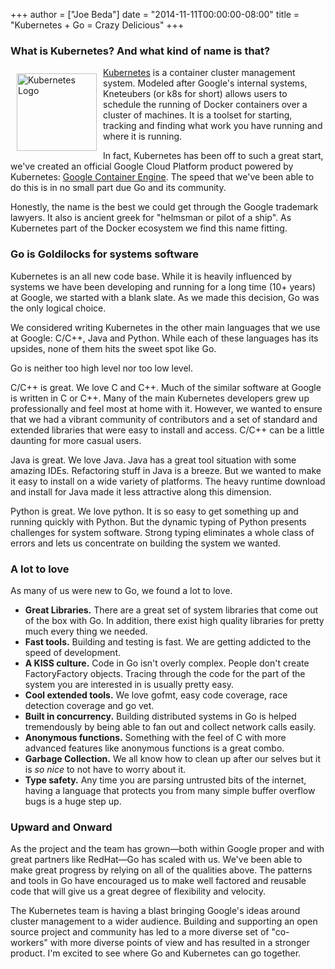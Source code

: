 +++
author = ["Joe Beda"]
date = "2014-11-11T00:00:00-08:00"
title = "Kubernetes + Go = Crazy Delicious"
+++

### What is Kubernetes? And what kind of name is that?

<img alt="Kubernetes Logo"
     src="/postimages/kubernetes-go-crazy-delicious/kubernetes-logo-256x248-2x.png"
     width=128 height=124
     style="float:left; padding: 10px"/>
[Kubernetes](http://kubernetes.io) is a container cluster management system.
Modeled after Google's internal systems, Kneteubers (or k8s for short) allows
users to schedule the running of Docker containers over a cluster of machines.
It is a toolset for starting, tracking and finding what work you have running
and where it is running.

In fact, Kubernetes has been off to such a great start, we've created an
official Google Cloud Platform product powered by Kubernetes: [Google Container
Engine](https://cloud.google.com/container-engine/).  The speed that we've been
able to do this is in no small part due Go and its community.

Honestly, the name is the best we could get through the Google trademark
lawyers.  It also is ancient greek for "helmsman or pilot of a ship".  As
Kubernetes part of the Docker ecosystem we find this name fitting.

### Go is Goldilocks for systems software

Kubernetes is an all new code base. While it is heavily influenced by systems we
have been developing and running for a long time (10+ years) at Google, we
started with a blank slate.  As we made this decision, Go was the only logical
choice.

We considered writing Kubernetes in the other main languages that we use at
Google: C/C++, Java and Python. While each of these languages has its upsides,
none of them hits the sweet spot like Go.

Go is neither too high level nor too low level.

C/C++ is great. We love C and C++.  Much of the similar software at Google is
written in C or C++. Many of the main Kubernetes developers grew up
professionally and feel most at home with it.  However, we wanted to ensure that
we had a vibrant community of contributors and a set of standard and extended
libraries that were easy to install and access.  C/C++ can be a little daunting
for more casual users.

Java is great.  We love Java.  Java has a great tool situation with some amazing
IDEs.  Refactoring stuff in Java is a breeze.  But we wanted to make it easy to
install on a wide variety of platforms.  The heavy runtime download and install
for Java made it less attractive along this dimension.

Python is great.  We love python.  It is so easy to get something up and running
quickly with Python.  But the dynamic typing of Python presents challenges for
system software.  Strong typing eliminates a whole class of errors and lets us
concentrate on building the system we wanted.

### A lot to love

As many of us were new to Go, we found a lot to love.

* **Great Libraries.**  There are a great set of system libraries that come out
  of the box with Go.  In addition, there exist high quality libraries for
  pretty much every thing we needed.
* **Fast tools.**  Building and testing is fast.  We are getting addicted to the
  speed of development.
* **A KISS culture.**  Code in Go isn't overly complex.  People don't create
  FactoryFactory objects.  Tracing through the code for the part of the system
  you are interested in is usually pretty easy.
* **Cool extended tools.**  We love gofmt, easy code coverage, race detection
  coverage and go vet.
* **Built in concurrency.**  Building distributed systems in Go is helped
  tremendously by being able to fan out and collect network calls easily.
* **Anonymous functions.**  Something with the feel of C with more advanced
  features like anonymous functions is a great combo.
* **Garbage Collection.**  We all know how to clean up after our selves but it
  is _so nice_ to not have to worry about it.
* **Type safety.**  Any time you are parsing untrusted bits of the internet,
  having a language that protects you from many simple buffer overflow bugs is a
  huge step up.

### Upward and Onward

As the project and the team has grown—both within Google proper and with great
partners like RedHat—Go has scaled with us.  We've been able to make great
progress by relying on all of the qualities above.  The patterns and tools in Go
have encouraged us to make well factored and reusable code that will give us a
great degree of flexibility and velocity.

The Kubernetes team is having a blast bringing Google's ideas around cluster
management to a wider audience.  Building and supporting an open source project
and community has led to a more diverse set of "co-workers" with more diverse
points of view and has resulted in a stronger product.  I'm excited to see where
Go and Kubernetes can go together.

